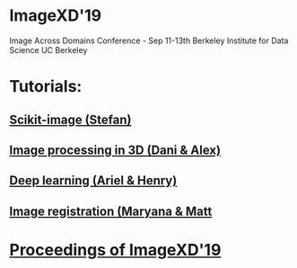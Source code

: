 # ImageXD'19
Image Across Domains Conference - Sep 11-13th
Berkeley Institute for Data Science
UC Berkeley

# Tutorials:
## [Scikit-image (Stefan)]() 
## [Image processing in 3D (Dani & Alex)](https://github.com/BIDS/ISVC2019)
## [Deep learning (Ariel & Henry)](https://github.com/arokem/conv-nets)
## [Image registration (Maryana & Matt]()

# [Proceedings of ImageXD'19](https://dani-lbnl.github.io/)

